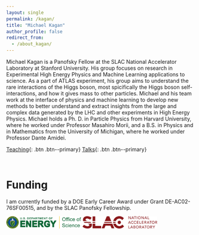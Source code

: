 ```yaml
---
layout: single
permalink: /kagan/
title: "Michael Kagan"
author_profile: false
redirect_from: 
  - /about_kagan/
---
```



Michael Kagan is a Panofsky Fellow at the SLAC National Accelerator Laboratory at Stanford University. His group focuses on research in Experimental High Energy Physics and Machine Learning applications to science. As a part of ATLAS experiment, his group aims to understand the rare interactions of the Higgs boson, most spicifically the Higgs boson self-interactions, and how it gives mass to other particles. Michael and his team work at the interface of physics and machine learning to develop new methods to better understand and extract insights from the large and complex data generated by the LHC and other experiments in High Energy Physics. Michael holds a Ph. D. in Particle Physics from Harvard University, where he worked under Professor Masahiro Morii, and a B.S. in Physics and in Mathematics from the University of Michigan, where he worked under Professor Dante Amidei.

[Teaching](/teaching/){: .btn .btn--primary} [Talks](/talks/){: .btn .btn--primary}


<br />

# Funding

I am currently funded by a DOE Early Career Award under Grant DE-AC02-76SF00515, and by the SLAC Panofsky Fellowship.

<p float="middle">
  <img src="../images/DOE_Office_of_Science.jpg" width="200" />
  <img src="../images/SLAC.jpg" width="200" /> 
</p>


